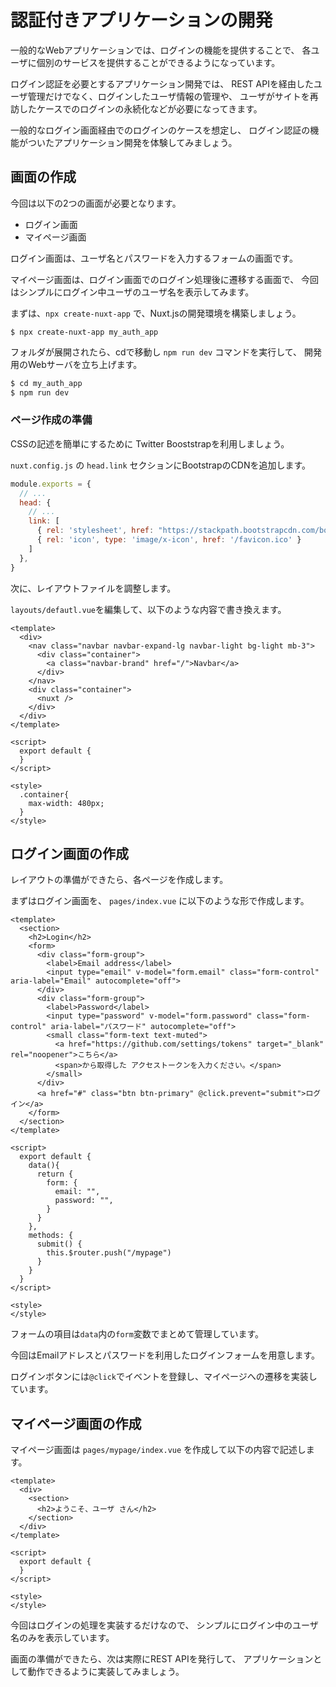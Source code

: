 # 認証付きアプリケーションの開発

一般的なWebアプリケーションでは、ログインの機能を提供することで、
各ユーザに個別のサービスを提供することができるようになっています。

ログイン認証を必要とするアプリケーション開発では、
REST APIを経由したユーザ管理だけでなく、ログインしたユーザ情報の管理や、
ユーザがサイトを再訪したケースでのログインの永続化などが必要になってきます。

一般的なログイン画面経由でのログインのケースを想定し、
ログイン認証の機能がついたアプリケーション開発を体験してみましょう。

## 画面の作成

今回は以下の2つの画面が必要となります。

- ログイン画面
- マイページ画面

ログイン画面は、ユーザ名とパスワードを入力するフォームの画面です。

マイページ画面は、ログイン画面でのログイン処理後に遷移する画面で、
今回はシンプルにログイン中ユーザのユーザ名を表示してみます。

まずは、`npx create-nuxt-app` で、Nuxt.jsの開発環境を構築しましょう。

```
$ npx create-nuxt-app my_auth_app
```

フォルダが展開されたら、cdで移動し `npm run dev` コマンドを実行して、
開発用のWebサーバを立ち上げます。

```bash
$ cd my_auth_app
$ npm run dev
```

### ページ作成の準備

CSSの記述を簡単にするために  Twitter Booststrapを利用しましょう。

`nuxt.config.js` の `head.link` セクションにBootstrapのCDNを追加します。

```js
module.exports = {
  // ...
  head: {
    // ...
    link: [
      { rel: 'stylesheet', href: "https://stackpath.bootstrapcdn.com/bootstrap/4.2.1/css/bootstrap.min.css" },
      { rel: 'icon', type: 'image/x-icon', href: '/favicon.ico' }
    ]
  },
}
```

次に、レイアウトファイルを調整します。

`layouts/defautl.vue`を編集して、以下のような内容で書き換えます。

```vue
<template>
  <div>
    <nav class="navbar navbar-expand-lg navbar-light bg-light mb-3">
      <div class="container">
        <a class="navbar-brand" href="/">Navbar</a>
      </div>
    </nav>
    <div class="container">
      <nuxt />
    </div>
  </div>
</template>

<script>
  export default {
  }
</script>

<style>
  .container{
    max-width: 480px;
  }
</style>
```

## ログイン画面の作成

レイアウトの準備ができたら、各ページを作成します。

まずはログイン画面を、 `pages/index.vue` に以下のような形で作成します。

```vue
<template>
  <section>
    <h2>Login</h2>
    <form>
      <div class="form-group">
        <label>Email address</label>
        <input type="email" v-model="form.email" class="form-control" aria-label="Email" autocomplete="off">
      </div>
      <div class="form-group">
        <label>Password</label>
        <input type="password" v-model="form.password" class="form-control" aria-label="パスワード" autocomplete="off">
        <small class="form-text text-muted">
          <a href="https://github.com/settings/tokens" target="_blank" rel="noopener">こちら</a>
          <span>から取得した アクセストークンを入力ください。</span>
        </small>
      </div>
      <a href="#" class="btn btn-primary" @click.prevent="submit">ログイン</a>
    </form>
  </section>
</template>

<script>
  export default {
    data(){
      return {
        form: {
          email: "",
          password: "",
        }
      }
    },
    methods: {
      submit() {
        this.$router.push("/mypage")
      }
    }
  }
</script>

<style>
</style>
```

フォームの項目は`data`内の`form`変数でまとめて管理しています。

今回はEmailアドレスとパスワードを利用したログインフォームを用意します。

ログインボタンには`@click`でイベントを登録し、マイページへの遷移を実装しています。

## マイページ画面の作成

マイページ画面は `pages/mypage/index.vue` を作成して以下の内容で記述します。

```vue
<template>
  <div>
    <section>
      <h2>ようこそ、ユーザ さん</h2>
    </section>
  </div>
</template>

<script>
  export default {
  }
</script>

<style>
</style>
```

今回はログインの処理を実装するだけなので、
シンプルにログイン中のユーザ名のみを表示しています。

画面の準備ができたら、次は実際にREST APIを発行して、
アプリケーションとして動作できるように実装してみましょう。
